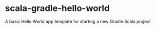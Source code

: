 # scala-gradle-hello-world
A basic Hello World app template for starting a new Gradle Scala project
